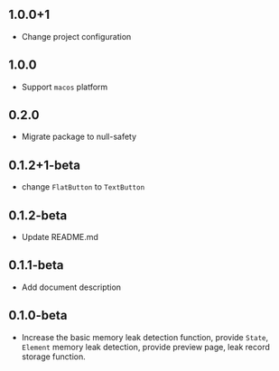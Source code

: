 ## 1.0.0+1

* Change project configuration

## 1.0.0

* Support `macos` platform

## 0.2.0

* Migrate package to null-safety

## 0.1.2+1-beta

* change `FlatButton` to `TextButton`

## 0.1.2-beta

* Update README.md

## 0.1.1-beta

* Add document description

## 0.1.0-beta

* Increase the basic memory leak detection function, provide `State`, `Element` memory leak detection, provide preview page, leak record storage function.
